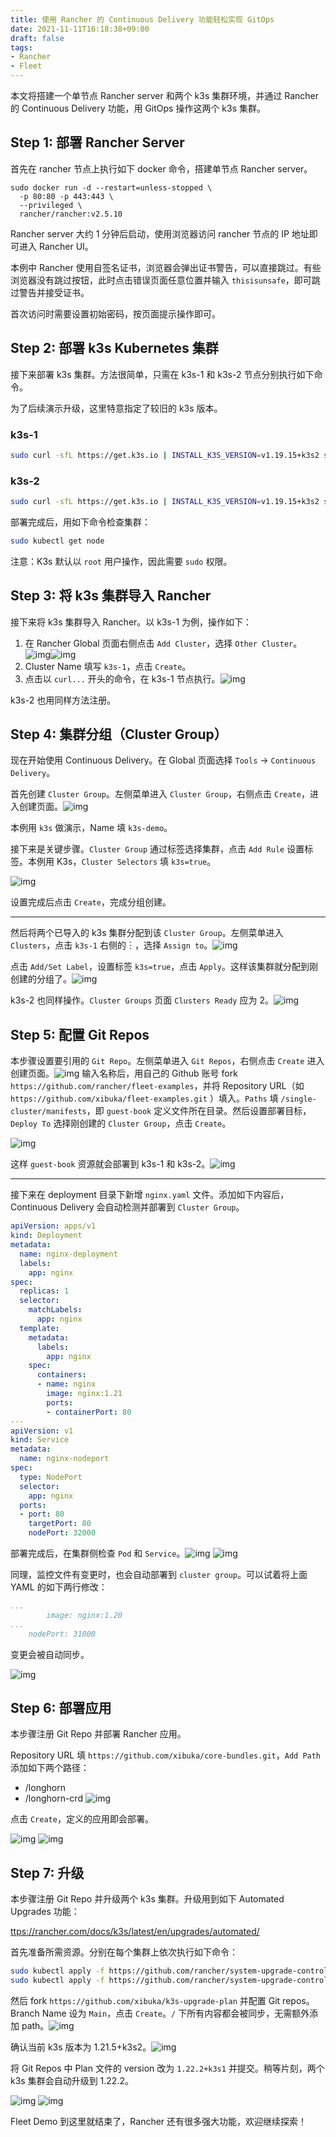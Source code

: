 ```yaml
---
title: 使用 Rancher 的 Continuous Delivery 功能轻松实现 GitOps
date: 2021-11-11T16:18:38+09:00
draft: false
tags: 
- Rancher
- Fleet
---
```


本文将搭建一个单节点 Rancher server 和两个 k3s 集群环境，并通过 Rancher 的 Continuous Delivery 功能，用 GitOps 操作这两个 k3s 集群。

## Step 1: 部署 Rancher Server

首先在 rancher 节点上执行如下 docker 命令，搭建单节点 Rancher server。

```ctr:rancher
sudo docker run -d --restart=unless-stopped \
  -p 80:80 -p 443:443 \
  --privileged \
  rancher/rancher:v2.5.10
```

Rancher server 大约 1 分钟后启动，使用浏览器访问 rancher 节点的 IP 地址即可进入 Rancher UI。

本例中 Rancher 使用自签名证书，浏览器会弹出证书警告，可以直接跳过。有些浏览器没有跳过按钮，此时点击错误页面任意位置并输入 `thisisunsafe`，即可跳过警告并接受证书。

首次访问时需要设置初始密码，按页面提示操作即可。

## Step 2: 部署 k3s Kubernetes 集群

接下来部署 k3s 集群。方法很简单，只需在 k3s-1 和 k3s-2 节点分别执行如下命令。

为了后续演示升级，这里特意指定了较旧的 k3s 版本。

### k3s-1

```bash
sudo curl -sfL https://get.k3s.io | INSTALL_K3S_VERSION=v1.19.15+k3s2 sh -
```

### k3s-2

```bash
sudo curl -sfL https://get.k3s.io | INSTALL_K3S_VERSION=v1.19.15+k3s2 sh -
```

部署完成后，用如下命令检查集群：

```bash
sudo kubectl get node
```

注意：K3s 默认以 `root` 用户操作，因此需要 `sudo` 权限。

## Step 3: 将 k3s 集群导入 Rancher

接下来将 k3s 集群导入 Rancher。以 k3s-1 为例，操作如下：

1. 在 Rancher Global 页面右侧点击 `Add Cluster`，选择 `Other Cluster`。![img](https://tva1.sinaimg.cn/large/008i3skNgy1gw0lf9ujojj31km0iawgw.jpg)![img](https://tva1.sinaimg.cn/large/008i3skNgy1gw0lho6paqj31ks0n4tbo.jpg)
2. Cluster Name 填写 `k3s-1`，点击 `Create`。
3. 点击以 `curl...` 开头的命令，在 k3s-1 节点执行。![img](https://tva1.sinaimg.cn/large/008i3skNgy1gw0li59ccij311t0u0wjw.jpg)

k3s-2 也用同样方法注册。

## Step 4: 集群分组（Cluster Group）

现在开始使用 Continuous Delivery。在 Global 页面选择 `Tools` -> `Continuous Delivery`。

首先创建 `Cluster Group`。左侧菜单进入 `Cluster Group`，右侧点击 `Create`，进入创建页面。![img](https://tva1.sinaimg.cn/large/008i3skNgy1gw0litcf2xj31l80jm76u.jpg)

本例用 `k3s` 做演示，Name 填 `k3s-demo`。

接下来是关键步骤。`Cluster Group` 通过标签选择集群，点击 `Add Rule` 设置标签。本例用 K3s，`Cluster Selectors` 填 `k3s=true`。

![img](https://tva1.sinaimg.cn/large/008i3skNgy1gw0ljfi55gj311g0u00ve.jpg)

设置完成后点击 `Create`，完成分组创建。

------

然后将两个已导入的 k3s 集群分配到该 `Cluster Group`。左侧菜单进入 `Clusters`，点击 `k3s-1` 右侧的︙，选择 `Assign to`。![img](https://tva1.sinaimg.cn/large/008i3skNgy1gw0lk1pfikj31fx0u0tc8.jpg)

点击 `Add/Set Label`，设置标签 `k3s=true`，点击 `Apply`。这样该集群就分配到刚创建的分组了。![img](https://tva1.sinaimg.cn/large/008i3skNgy1gw0lkuljntj31l80ls40e.jpg)

k3s-2 也同样操作。`Cluster Groups` 页面 `Clusters Ready` 应为 2。![img](https://tva1.sinaimg.cn/large/008i3skNgy1gw0llk63cvj31dt0u0dk3.jpg)

## Step 5: 配置 Git Repos

本步骤设置要引用的 `Git Repo`。左侧菜单进入 `Git Repos`，右侧点击 `Create` 进入创建页面。![img](https://tva1.sinaimg.cn/large/008i3skNgy1gw0lna46oqj31lm0j4mzo.jpg) 输入名称后，用自己的 Github 账号 fork `https://github.com/rancher/fleet-examples`，并将 Repository URL（如 `https://github.com/xibuka/fleet-examples.git` ）填入。`Paths` 填 `/single-cluster/manifests`，即 `guest-book` 定义文件所在目录。然后设置部署目标，`Deploy To` 选择刚创建的 `Cluster Group`，点击 `Create`。

![img](https://tva1.sinaimg.cn/large/008i3skNgy1gw0lnq6olrj30u010jdiu.jpg)

这样 `guest-book` 资源就会部署到 k3s-1 和 k3s-2。![img](https://tva1.sinaimg.cn/large/008i3skNgy1gw0lorwtfdj31si0jujut.jpg)

------

接下来在 deployment 目录下新增 `nginx.yaml` 文件。添加如下内容后，Continuous Delivery 会自动检测并部署到 `Cluster Group`。

```yaml
apiVersion: apps/v1
kind: Deployment
metadata:
  name: nginx-deployment
  labels:
    app: nginx
spec:
  replicas: 1
  selector:
    matchLabels:
      app: nginx
  template:
    metadata:
      labels:
        app: nginx
    spec:
      containers:
      - name: nginx
        image: nginx:1.21
        ports:
        - containerPort: 80
---
apiVersion: v1
kind: Service
metadata:
  name: nginx-nodeport
spec:
  type: NodePort
  selector:
    app: nginx
  ports:
  - port: 80
    targetPort: 80
    nodePort: 32000
```

部署完成后，在集群侧检查 `Pod` 和 `Service`。![img](https://tva1.sinaimg.cn/large/008i3skNgy1gw0lpcvw6rj31sc0jg0w4.jpg) ![img](https://tva1.sinaimg.cn/large/008i3skNgy1gw0lqbftl3j31mz0u0grg.jpg)

同理，监控文件有变更时，也会自动部署到 `cluster group`。可以试着将上面 YAML 的如下两行修改：

```yaml
...
        image: nginx:1.20
...
    nodePort: 31000
```

变更会被自动同步。

![img](https://tva1.sinaimg.cn/large/008i3skNgy1gw0lqvplo3j31s20i0dj4.jpg)

## Step 6: 部署应用

本步骤注册 Git Repo 并部署 Rancher 应用。

Repository URL 填 `https://github.com/xibuka/core-bundles.git`，`Add Path` 添加如下两个路径：

- /longhorn
- /longhorn-crd ![img](https://tva1.sinaimg.cn/large/008i3skNgy1gw0lrrgmr1j30zz0u0gog.jpg)

点击 `Create`，定义的应用即会部署。

![img](https://tva1.sinaimg.cn/large/008i3skNgy1gw0lsbl6bnj31sc0nkaem.jpg) ![img](https://tva1.sinaimg.cn/large/008i3skNgy1gw0lsl6bt5j31si0gaq4v.jpg)

## Step 7: 升级

本步骤注册 Git Repo 并升级两个 k3s 集群。升级用到如下 Automated Upgrades 功能：

[ttps://rancher.com/docs/k3s/latest/en/upgrades/automated/](https://rancher.com/docs/k3s/latest/en/upgrades/automated/)

首先准备所需资源。分别在每个集群上依次执行如下命令：

```bash
sudo kubectl apply -f https://github.com/rancher/system-upgrade-controller/releases/download/v0.6.2/system-upgrade-controller.yaml
sudo kubectl apply -f https://github.com/rancher/system-upgrade-controller/releases/download/v0.6.2/system-upgrade-controller.yaml
```

然后 fork `https://github.com/xibuka/k3s-upgrade-plan` 并配置 Git repos。Branch Name 设为 `Main`，点击 `Create`。`/` 下所有内容都会被同步，无需额外添加 path。![img](https://tva1.sinaimg.cn/large/008i3skNgy1gw0lt2yhh2j313l0u077f.jpg)

确认当前 k3s 版本为 1.21.5+k3s2。![img](https://tva1.sinaimg.cn/large/008i3skNgy1gw0lu2ele4j31s00hmwhk.jpg)

将 Git Repos 中 Plan 文件的 version 改为 `1.22.2+k3s1` 并提交。稍等片刻，两个 k3s 集群会自动升级到 1.22.2。

![img](https://tva1.sinaimg.cn/large/008i3skNgy1gw0luf74qvj31sk0qqtdd.jpg) ![img](https://tva1.sinaimg.cn/large/008i3skNgy1gw0lugbm2yj31ry0i4q5w.jpg)

Fleet Demo 到这里就结束了，Rancher 还有很多强大功能，欢迎继续探索！
